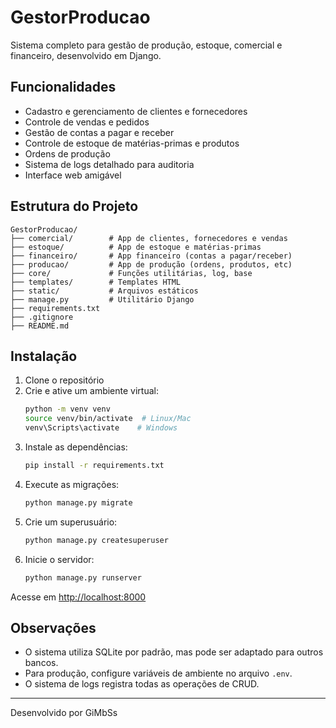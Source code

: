 # GestorProducao

Sistema completo para gestão de produção, estoque, comercial e financeiro, desenvolvido em Django.

## Funcionalidades
- Cadastro e gerenciamento de clientes e fornecedores
- Controle de vendas e pedidos
- Gestão de contas a pagar e receber
- Controle de estoque de matérias-primas e produtos
- Ordens de produção
- Sistema de logs detalhado para auditoria
- Interface web amigável

## Estrutura do Projeto
```
GestorProducao/
├── comercial/        # App de clientes, fornecedores e vendas
├── estoque/          # App de estoque e matérias-primas
├── financeiro/       # App financeiro (contas a pagar/receber)
├── producao/         # App de produção (ordens, produtos, etc)
├── core/             # Funções utilitárias, log, base
├── templates/        # Templates HTML
├── static/           # Arquivos estáticos
├── manage.py         # Utilitário Django
├── requirements.txt
├── .gitignore
├── README.md
```

## Instalação
1. Clone o repositório
2. Crie e ative um ambiente virtual:
   ```bash
   python -m venv venv
   source venv/bin/activate  # Linux/Mac
   venv\Scripts\activate    # Windows
   ```
3. Instale as dependências:
   ```bash
   pip install -r requirements.txt
   ```
4. Execute as migrações:
   ```bash
   python manage.py migrate
   ```
5. Crie um superusuário:
   ```bash
   python manage.py createsuperuser
   ```
6. Inicie o servidor:
   ```bash
   python manage.py runserver
   ```

Acesse em [http://localhost:8000](http://localhost:8000)

## Observações
- O sistema utiliza SQLite por padrão, mas pode ser adaptado para outros bancos.
- Para produção, configure variáveis de ambiente no arquivo `.env`.
- O sistema de logs registra todas as operações de CRUD.

---
Desenvolvido por GiMbSs
